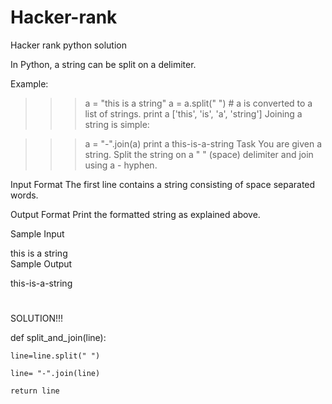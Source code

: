 # Hacker-rank
Hacker rank python solution

In Python, a string can be split on a delimiter.

Example:

>>> a = "this is a string"
>>> a = a.split(" ") # a is converted to a list of strings. 
>>> print a
['this', 'is', 'a', 'string']
Joining a string is simple:

>>> a = "-".join(a)
>>> print a
this-is-a-string 
Task
You are given a string. Split the string on a " " (space) delimiter and join using a - hyphen.

Input Format
The first line contains a string consisting of space separated words.

Output Format
Print the formatted string as explained above.

Sample Input

this is a string   
Sample Output

this-is-a-string
#
SOLUTION!!!

def split_and_join(line):

    line=line.split(" ")
    
    line= "-".join(line)
    
    return line
    
